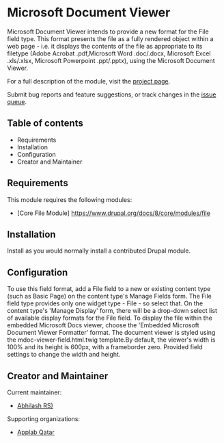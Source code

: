 # Microsoft Document Viewer

Microsoft Document Viewer intends to provide a new format for the File field type.
This format presents the file as a fully rendered object within a web page - i.e.
it displays the contents of the file as appropriate to its filetype (Adobe Acrobat .pdf,Microsoft Word .doc/.docx, Microsoft Excel .xls/.xlsx, 
Microsoft Powerpoint .ppt/.pptx), using the Microsoft Document Viewer.

For a full description of the module, visit the
[project page](https://www.drupal.org/project/md_viewer).

Submit bug reports and feature suggestions, or track changes in the
[issue queue](https://www.drupal.org/project/issues/md_viewer).

## Table of contents

- Requirements
- Installation
- Configuration
- Creator and Maintainer

## Requirements

This module requires the following modules:

- [Core File Module] https://www.drupal.org/docs/8/core/modules/file

## Installation

Install as you would normally install a contributed Drupal module.

## Configuration

To use this field format, add a File field to a new or existing content type (such as Basic Page) on the content type's Manage Fields form. 
The File field type provides only one widget type - File - so select that. On the content type's 'Manage Display' form, there will be a drop-down select list of available display formats for the File field. 
To display the file within the embedded Microsoft Docs viewer, choose the 'Embedded Microsoft Document Viewer Formatter' format.
The document viewer is styled using the mdoc-viewer-field.html.twig template.By default, the viewer's width is 100% and its height is 600px, with a frameborder zero. Provided field settings to change the width and height.

## Creator and Maintainer

Current maintainer:

- [Abhilash RS)](https://www.drupal.org/u/rsabhilash)

Supporting organizations:

- [Applab Qatar](https://www.drupal.org/applab-qatar)
